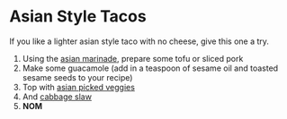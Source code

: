 Asian Style Tacos
=================

If you like a lighter asian style taco with no cheese, give this one a try.

1. Using the [asian marinade](../base_layers/asian_marinade.md), prepare some tofu or sliced pork
2. Make some guacamole (add in a teaspoon of sesame oil and toasted sesame seeds to your recipe)
3. Top with [asian picked veggies](../condiments/pickled_vegetables.md)
4. And [cabbage slaw](../condiments/asian_cabbage.md)
5. __NOM__
